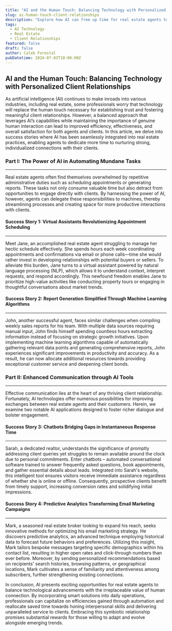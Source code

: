 ```yaml
---
title: "AI and the Human Touch: Balancing Technology with Personalized Client Relationships"
slug: ai-human-touch-client-relationships
description: "Explore how AI can free up time for real estate agents to focus on building stronger, more personal relationships with their clients."
tags:
  - AI Technology
  - Real Estate
  - Client Relationships
featured: false
draft: false
author: Caleb Forestal
pubDatetime: 2024-07-03T10:00:00Z
---
```


## AI and the Human Touch: Balancing Technology with Personalized Client Relationships

As artificial intelligence (AI) continues to make inroads into various industries, including real estate, some professionals worry that technology will replace the human touch necessary for establishing trust and fostering meaningful client relationships. However, a balanced approach that leverages AI’s capabilities while maintaining the importance of genuine human interaction can lead to improved efficiency, effectiveness, and overall satisfaction for both agents and clients. In this article, we delve into success stories where AI has been seamlessly integrated into real estate practices, enabling agents to dedicate more time to nurturing strong, individualized connections with their clients.

### Part I: The Power of AI in Automating Mundane Tasks
-------------------------------------------------------

Real estate agents often find themselves overwhelmed by repetitive administrative duties such as scheduling appointments or generating reports. These tasks not only consume valuable time but also detract from opportunities to engage directly with clients. By harnessing the power of AI, however, agents can delegate these responsibilities to machines, thereby streamlining processes and creating space for more productive interactions with clients.

#### Success Story 1: Virtual Assistants Revolutionizing Appointment Scheduling
---------------------------------------------------------------------

Meet Jane, an accomplished real estate agent struggling to manage her hectic schedule effectively. She spends hours each week coordinating appointments and confirmations via email or phone calls—time she would rather invest in developing relationships with potential buyers or sellers. To alleviate this burden, Jane turns to a virtual assistant powered by natural language processing (NLP), which allows it to understand context, interpret requests, and respond accordingly. This newfound freedom enables Jane to prioritize high-value activities like conducting property tours or engaging in thoughtful conversations about market trends.

#### Success Story 2: Report Generation Simplified Through Machine Learning Algorithms
---------------------------------------------------------------------------

John, another successful agent, faces similar challenges when compiling weekly sales reports for his team. With multiple data sources requiring manual input, John finds himself spending countless hours extracting information instead of focusing on strategic growth initiatives. Upon implementing machine learning algorithms capable of automatically gathering relevant data points and generating comprehensive reports, John experiences significant improvements in productivity and accuracy. As a result, he can now allocate additional resources towards providing exceptional customer service and deepening client bonds.


### Part II: Enhanced Communication through AI Tools
-----------------------------------------------

Effective communication lies at the heart of any thriving client relationship. Fortunately, AI technologies offer numerous possibilities for improving exchanges between real estate agents and their customers. Herein, we examine two notable AI applications designed to foster richer dialogue and bolster engagement.

#### Success Story 3: Chatbots Bridging Gaps in Instantaneous Response Time
---------------------------------------------------------------------

Sarah, a dedicated realtor, understands the significance of promptly addressing client queries yet struggles to remain available around the clock due to personal commitments. Enter chatbots – automated conversational software trained to answer frequently asked questions, book appointments, and gather essential details about leads. Integrated into Sarah's website, this intelligent tool ensures visitors receive immediate assistance regardless of whether she is online or offline. Consequently, prospective clients benefit from timely support, increasing conversion rates and solidifying initial impressions.

#### Success Story 4: Predictive Analytics Transforming Email Marketing Campaigns
---------------------------------------------------------------------------

Mark, a seasoned real estate broker looking to expand his reach, seeks innovative methods for optimizing his email marketing strategy. He discovers predictive analytics, an advanced technique employing historical data to forecast future behaviors and preferences. Utilizing this insight, Mark tailors bespoke messages targeting specific demographics within his contact list, resulting in higher open rates and click-through numbers than ever before. Moreover, by sending personalized recommendations based on recipients' search histories, browsing patterns, or geographical locations, Mark cultivates a sense of familiarity and attentiveness among subscribers, further strengthening existing connections.

In conclusion, AI presents exciting opportunities for real estate agents to balance technological advancements with the irreplaceable value of human connection. By incorporating smart solutions into daily operations, professionals can capitalize on efficiencies gained through automation and reallocate saved time towards honing interpersonal skills and delivering unparalleled service to clients. Embracing this symbiotic relationship promises substantial rewards for those willing to adapt and evolve alongside emerging trends.

